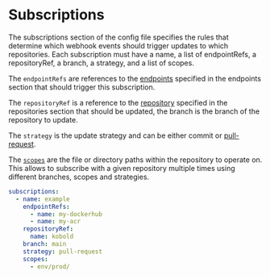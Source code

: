 # Subscriptions

The subscriptions section of the config file specifies the rules that determine
which webhook events should trigger updates to which repositories. Each
subscription must have a name, a list of endpointRefs, a repositoryRef, a
branch, a strategy, and a list of scopes.

The `endpointRefs` are references to the [endpoints](./endpoints.md) specified
in the endpoints section that should trigger this subscription.

The `repositoryRef` is a reference to the [repository](./repositories.md)
specified in the repositories section that should be updated, the branch is the
branch of the repository to update.

The `strategy` is the update strategy and can be either commit or
[pull-request](./pull-requests.md).

The [`scopes`](./scopes.md) are the file or directory paths within the
repository to operate on. This allows to subscribe with a given repository
multiple times using different branches, scopes and strategies.

```yaml
subscriptions:
  - name: example
    endpointRefs:
      - name: my-dockerhub
      - name: my-acr
    repositoryRef:
      name: kobold
    branch: main
    strategy: pull-request
    scopes:
      - env/prod/
```
